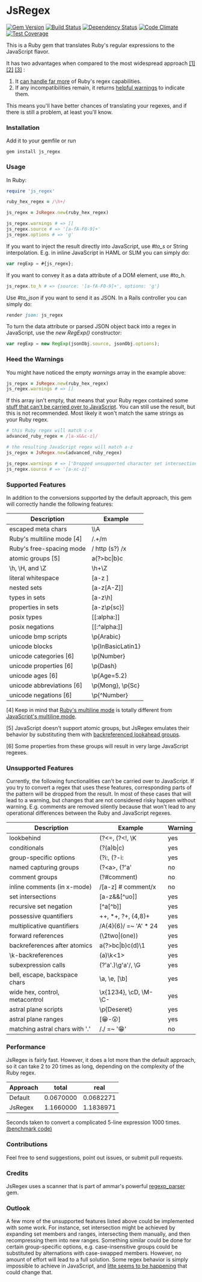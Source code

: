 
# JsRegex

[![Gem Version](https://badge.fury.io/rb/js_regex.svg)](http://badge.fury.io/rb/js_regex)
[![Build Status](https://travis-ci.org/janosch-x/js_regex.svg?branch=master)](https://travis-ci.org/janosch-x/js_regex)
[![Dependency Status](https://gemnasium.com/janosch-x/js_regex.svg)](https://gemnasium.com/janosch-x/js_regex)
[![Code Climate](https://codeclimate.com/github/janosch-x/js_regex/badges/gpa.svg)](https://codeclimate.com/github/janosch-x/js_regex)
[![Test Coverage](https://codeclimate.com/github/janosch-x/js_regex/badges/coverage.svg)](https://codeclimate.com/github/janosch-x/js_regex/coverage)

This is a Ruby gem that translates Ruby's regular expressions to the JavaScript flavor.

It has two advantages when compared to the most widespread approach
[[1]](https://dockyard.com/blog/ruby/2011/11/18/convert-ruby-regexp-to-javascript-regex)
[[2]](https://github.com/rails/rails/blob/b67043393b5ed6079989513299fe303ec3bc133b/actionpack/lib/action_dispatch/routing/inspector.rb#L42)
[[3]](https://github.com/DavyJonesLocker/client_side_validations/blob/7f0a570f3d88628aeeb6cd61864a8af61ebbf887/lib/client_side_validations/core_ext/regexp.rb#L3)
:

1. It [can handle far more](#SF) of Ruby's regex capabilities.
2. If any incompatibilities remain, it returns [helpful warnings](#HW) to indicate them.

This means you'll have better chances of translating your regexes, and if there is still a problem, at least you'll know.

### Installation

Add it to your gemfile or run

    gem install js_regex

### Usage

In Ruby:

```ruby
require 'js_regex'

ruby_hex_regex = /\h+/

js_regex = JsRegex.new(ruby_hex_regex)

js_regex.warnings # => []
js_regex.source # => '[a-fA-F0-9]+'
js_regex.options # => 'g'
```

If you want to inject the result directly into JavaScript, use *#to_s* or String interpolation. E.g. in inline JavaScript in HAML or SLIM you can simply do:

```javascript
var regExp = #{js_regex};
```

If you want to convey it as a data attribute of a DOM element, use *#to_h*.

```ruby
js_regex.to_h # => {source: '[a-fA-F0-9]+', options: 'g'}
```

Use *#to_json* if you want to send it as JSON. In a Rails controller you can simply do:

```ruby
render json: js_regex
```

To turn the data attribute or parsed JSON object back into a regex in JavaScript, use the *new RegExp()* constructor:

```javascript
var regExp = new RegExp(jsonObj.source, jsonObj.options);
```

<a name='HW'></a>
### Heed the Warnings

You might have noticed the empty *warnings* array in the example above:

```ruby
js_regex = JsRegex.new(ruby_hex_regex)
js_regex.warnings # => []
```

If this array isn't empty, that means that your Ruby regex contained some [stuff that can't be carried over to JavaScript](#UF). You can still use the result, but this is not recommended. Most likely it won't match the same strings as your Ruby regex.

```ruby
# this Ruby regex will match c-x
advanced_ruby_regex = /[a-x&&c-z]/

# the resulting JavaScript regex will match a-z
js_regex = JsRegex.new(advanced_ruby_regex)

js_regex.warnings # => ['Dropped unsupported character set intersection (&&) at index 5..6']
js_regex.source # => '[a-xc-z]'
```

<a name='SF'></a>
### Supported Features

In addition to the conversions supported by the default approach, this gem will correctly handle the following features:

| Description               | Example           |
|---------------------------|-------------------|
| escaped meta chars        | \\\A              |
| Ruby's multiline mode [4] | /.+/m             |
| Ruby's free-spacing mode  | / http (s?) /x    |
| atomic groups [5]         | a(?>bc&#124;b)c   |
| \h, \H, and \Z            | \h+\Z             |
| literal whitespace        | [a-z ]            |
| nested sets               | [a-z[A-Z]]        |
| types in sets             | [a-z\h]           |
| properties in sets        | [a-z\p{sc}]       |
| posix types               | [[:alpha:]]       |
| posix negations           | [[:^alpha:]]      |
| unicode bmp scripts       | \p{Arabic}        |
| unicode blocks            | \p{InBasicLatin1} |
| unicode categories [6]    | \p{Number}        |
| unicode properties [6]    | \p{Dash}          |
| unicode ages [6]          | \p{Age=5.2}       |
| unicode abbreviations [6] | \p{Mong}, \p{Sc}  |
| unicode negations [6]     | \p{^Number}       |

[4] Keep in mind that [Ruby's multiline mode](http://ruby-doc.org/core-2.1.1/Regexp.html#class-Regexp-label-Options) is totally different from [JavaScript's multiline mode](http://javascript.info/tutorial/ahchors-and-multiline-mode#multiline-mode).

[5] JavaScript doesn't support atomic groups, but JsRegex emulates their behavior by substituting them with [backreferenced lookahead groups](http://instanceof.me/post/52245507631/regex-emulate-atomic-grouping-with-lookahead).

[6] Some properties from these groups will result in very large JavaScript regexes.

<a name='UF'></a>
### Unsupported Features

Currently, the following functionalities can't be carried over to JavaScript. If you try to convert a regex that uses these features, corresponding parts of the pattern will be dropped from the result. In most of these cases that will lead to a warning, but changes that are not considered risky happen without warning. E.g. comments are removed silently because that won't lead to any operational differences between the Ruby and JavaScript regexes.

| Description                    | Example               | Warning |
|--------------------------------|-----------------------|---------|
| lookbehind                     | (?&lt;=, (?&lt;!, \K  | yes     |
| conditionals                   | (?(a)b&#124;c)        | yes     |
| group-specific options         | (?i:, (?-i:           | yes     |
| named capturing groups         | (?&lt;a&gt;, (?'a'    | no      |
| comment groups                 | (?#comment)           | no      |
| inline comments (in x-mode)    | /[a-z] # comment/x    | no      |
| set intersections              | [a-z&amp;&amp;[^uo]]  | yes     |
| recursive set negation         | [^a[^b]]              | yes     |
| possessive quantifiers         | ++, *+, ?+, {4,8}+    | yes     |
| multiplicative quantifiers     | /A{4}{6}/ =~ 'A' * 24 | yes     |
| forward references             | (\2two&#124;(one))    | yes     |
| backreferences after atomics   | a(?>bc&#124;b)c(d)\1  | yes     |
| \k-backreferences              | (a)\k&lt;1&gt;        | yes     |
| subexpression calls            | (?'a'.)\g'a'/, \G     | yes     |
| bell, escape, backspace chars  | \a, \e, [\b]          | yes     |
| wide hex, control, metacontrol | \x{1234}, \cD, \M-\C- | yes     |
| astral plane scripts           | \p{Deseret}           | yes     |
| astral plane ranges            | [&#x1f601;-&#x1f632;] | yes     |
| matching astral chars with '.' | /./ =~ '&#x1f601;'    | no      |

### Performance

JsRegex is fairly fast. However, it does a lot more than the default approach, so it can take 2 to 20 times as long, depending on the complexity of the Ruby regex.

| Approach | total     | real      |
|----------|-----------|-----------|
| Default  | 0.0670000 | 0.0682271 |
| JsRegex  | 1.1660000 | 1.1838971 |

Seconds taken to convert a complicated 5-line expression 1000 times. [(benchmark code)](https://gist.github.com/janosch-x/554405a924f20d1d6db3)

### Contributions

Feel free to send suggestions, point out issues, or submit pull requests.

### Credits

JsRegex uses a scanner that is part of ammar's powerful [regexp_parser](https://github.com/ammar/regexp_parser) gem.

### Outlook

A few more of the unsupported features listed above could be implemented with some work. For instance, set intersection might be achieved by expanding set members and ranges, intersecting them manually, and then recompressing them into new ranges. Something similar could be done for certain group-specific options, e.g. case-insensitive groups could be substituted by alternations with case-swapped members. However, no amount of effort will lead to a full solution. Some regex behavior is simply impossible to achieve in JavaScript, and [litte seems to be happening](https://mail.mozilla.org/pipermail/es-discuss/2013-September/033867.html) that could change that.
